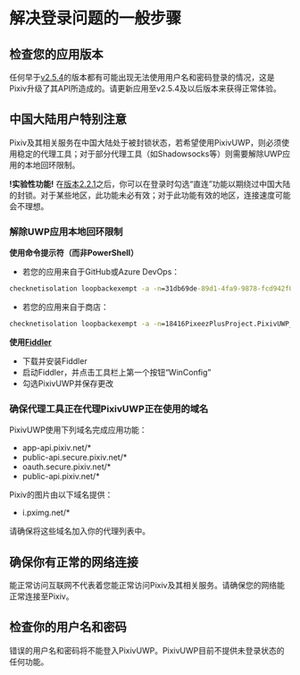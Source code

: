 # 解决登录问题的一般步骤

## 检查您的应用版本

任何早于[v2.5.4](https://github.com/tobiichiamane/pixivfs-uwp/tree/v2.5.4)的版本都有可能出现无法使用用户名和密码登录的情况，这是Pixiv升级了其API所造成的。请更新应用至v2.5.4及以后版本来获得正常体验。

## 中国大陆用户特别注意

Pixiv及其相关服务在中国大陆处于被封锁状态，若希望使用PixivUWP，则必须使用稳定的代理工具；对于部分代理工具（如Shadowsocks等）则需要解除UWP应用的本地回环限制。

**!实验性功能!** 在[版本2.2.1](https://github.com/tobiichiamane/pixivfs-uwp/tree/v2.2.1)之后，你可以在登录时勾选“直连”功能以期绕过中国大陆的封锁。对于某些地区，此功能未必有效；对于此功能有效的地区，连接速度可能会不理想。

### 解除UWP应用本地回环限制

**使用命令提示符（而非PowerShell）**

- 若您的应用来自于GitHub或Azure DevOps：
```cmd
checknetisolation loopbackexempt -a -n=31db69de-89d1-4fa9-9878-fcd942f090ca_5v6yvh15ag700
```

- 若您的应用来自于商店：
```cmd
checknetisolation loopbackexempt -a -n=18416PixeezPlusProject.PixivUWP_fsr1r9g7nfjfw
```

**使用[Fiddler](https://www.telerik.com/fiddler)**

- 下载并安装Fiddler
- 启动Fiddler，并点击工具栏上第一个按钮“WinConfig”
- 勾选PixivUWP并保存更改

### 确保代理工具正在代理PixivUWP正在使用的域名

PixivUWP使用下列域名完成应用功能：

- app-api.pixiv.net/*
- public-api.secure.pixiv.net/*
- oauth.secure.pixiv.net/*
- public-api.pixiv.net/*

Pixiv的图片由以下域名提供：

- i.pximg.net/*

请确保将这些域名加入你的代理列表中。

## 确保你有正常的网络连接

能正常访问互联网不代表着您能正常访问Pixiv及其相关服务。请确保您的网络能正常连接至Pixiv。

## 检查你的用户名和密码

错误的用户名和密码将不能登入PixivUWP。PixivUWP目前不提供未登录状态的任何功能。
